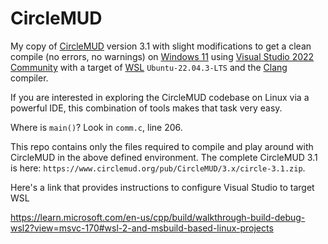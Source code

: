 # CircleMUD

My copy of [CircleMUD](www.circlemud.org) version 3.1 with slight modifications to get a clean compile (no errors, no warnings) on [Windows 11](https://en.wikipedia.org/wiki/Windows_11) using [Visual Studio 2022 Community](https://visualstudio.microsoft.com/vs/community) with a target of [WSL](https://en.wikipedia.org/wiki/Windows_Subsystem_for_Linux) `Ubuntu-22.04.3-LTS` and the [Clang](https://clang.llvm.org) compiler.

If you are interested in exploring the CircleMUD codebase on Linux via a powerful IDE, this combination of tools makes that task very easy.

Where is `main()`? Look in `comm.c`, line 206.

This repo contains only the files required to compile and play around with CircleMUD in the above defined environment. The complete CircleMUD 3.1 is here: `https://www.circlemud.org/pub/CircleMUD/3.x/circle-3.1.zip`.

Here's a link that provides instructions to configure Visual Studio to target WSL

https://learn.microsoft.com/en-us/cpp/build/walkthrough-build-debug-wsl2?view=msvc-170#wsl-2-and-msbuild-based-linux-projects
